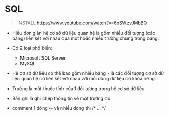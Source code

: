 # SQL

> INSTALL https://www.youtube.com/watch?v=6oSWzvJMbBQ

- Hiểu đơn giản hệ cơ sở dữ liệu quan hệ là gồm nhiều đối tượng (các bảng) liên kết với nhau qua một hoặc nhiều trường chung trong bảng.

- Có 2 loại phổ biến:
    * Microsoft SQL Server
    * MySQL

- Hệ cơ sở dữ liệu có thể bao gồm nhiều bảng - là các đối tượng cơ sở dữ liệu quan hệ có liên kết với nhau với mỗi dòng dữ liệu có khóa riêng.

- Trường là một thuộc tính của 1 đối tượng trong hệ cơ sở dữ liệu.

- Bản ghi là ghi chép thông tin về một trường đó.

- comment 1 dòng -- và nhiều dòng thì /* ... */ 
